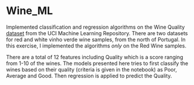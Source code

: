 # Wine_ML

Implemented classification and regression algorithms on the Wine Quality [dataset](https://archive.ics.uci.edu/ml/datasets/wine+quality) from the UCI Machine Learning Repository. 
There are two datasets for red and white vinho verde wine samples, from the north of Portugal. In this exercise, I implemented the algorithms _only_ on the Red Wine samples. 

There are a total of 12 features including Quality which is a score ranging from 1-10 of the wines. The models presented here tries to first classify the wines based on their quality (criteria is given in the notebook) as Poor, Average and Good. Then regression is applied to predict the Quality.
